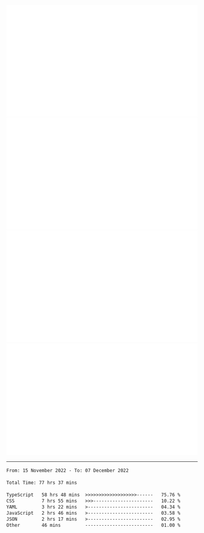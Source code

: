 <div align="center">
  
  ![](https://raw.githubusercontent.com/iaizawa0623/github-stats/master/generated/overview.svg#gh-dark-mode-only)
  ![](https://raw.githubusercontent.com/iaizawa0623/github-stats/master/generated/overview.svg#gh-light-mode-only)
  ![](https://raw.githubusercontent.com/iaizawa0623/github-stats/master/generated/languages.svg#gh-dark-mode-only)
  ![](https://raw.githubusercontent.com/iaizawa0623/github-stats/master/generated/languages.svg#gh-light-mode-only)

</div>


<!-- <a href="https://github.com/anuraghazra/github-readme-stats">
  <img src="https://github-readme-stats.vercel.app/api?username=iaizawa0623&show_icons=true&count_private=true&theme=dracula&line_height=40" />
  <img src="https://github-readme-stats.vercel.app/api/top-langs/?username=iaizawa0623&count_private=true&theme=dracula" />
</a>
 -->
***

<!--START_SECTION:waka-->

```text
From: 15 November 2022 - To: 07 December 2022

Total Time: 77 hrs 37 mins

TypeScript   58 hrs 48 mins  >>>>>>>>>>>>>>>>>>>------   75.76 %
CSS          7 hrs 55 mins   >>>----------------------   10.22 %
YAML         3 hrs 22 mins   >------------------------   04.34 %
JavaScript   2 hrs 46 mins   >------------------------   03.58 %
JSON         2 hrs 17 mins   >------------------------   02.95 %
Other        46 mins         -------------------------   01.00 %
```

<!--END_SECTION:waka-->
